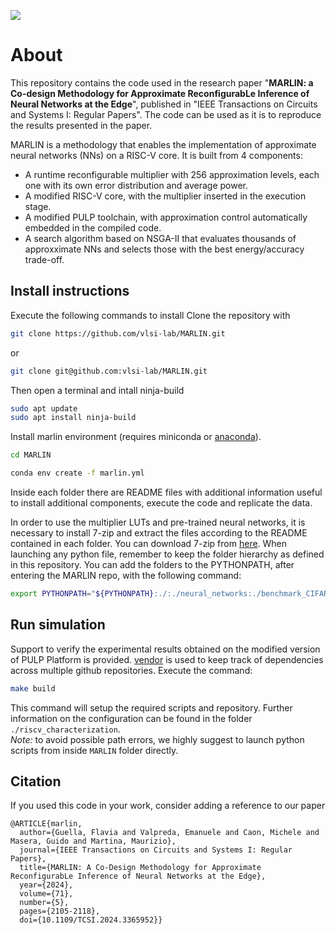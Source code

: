 ![](https://raw.githubusercontent.com/vlsi-lab/MARLIN/main/marlin_logo.png)
# About
This repository contains the code used in the research paper "**MARLIN: a Co-design Methodology for Approximate ReconfigurabLe Inference of Neural Networks at the Edge**", published in "IEEE Transactions on Circuits and Systems I: Regular Papers".
The code can be used as it is to reproduce the results presented in the paper.

MARLIN is a methodology that enables the implementation of approximate neural networks (NNs) on a RISC-V core.
It is built from 4 components:
- A runtime reconfigurable multiplier with 256 approximation levels, each one with its own error distribution and average power.
- A modified RISC-V core, with the multiplier inserted in the execution stage. 
- A modified PULP toolchain, with approximation control automatically embedded in the compiled code.
- A search algorithm based on NSGA-II that evaluates thousands of approxximate NNs and selects those with the best energy/accuracy trade-off.

## Install instructions
Execute the following commands to install 
Clone the repository with 
```bash
git clone https://github.com/vlsi-lab/MARLIN.git
```
or
```bash
git clone git@github.com:vlsi-lab/MARLIN.git
```
Then open a terminal and intall ninja-build
```bash
sudo apt update
sudo apt install ninja-build
```
Install marlin environment (requires miniconda or [anaconda](https://www.anaconda.com/download)).
```bash
cd MARLIN

conda env create -f marlin.yml
```
Inside each folder there are README files with additional information useful to install additional components, execute the code and replicate the data. 

In order to use the multiplier LUTs and pre-trained neural networks, it is necessary to install 7-zip and extract the files according to the README contained in each folder. You can download 7-zip from [here](https://www.7-zip.org/download.html).
When launching any python file, remember to keep the folder hierarchy as defined in this repository.
You can add the folders to the PYTHONPATH, after entering the MARLIN repo, with the following command:
```bash
export PYTHONPATH="${PYTHONPATH}:./:./neural_networks:./benchmark_CIFAR10:./approximate_multiplier:./riscv_characterization"
```

## Run simulation
Support to verify the experimental results obtained on the modified version of PULP Platform is provided.
[vendor](https://opentitan.org/book/util/doc/vendor.html#utilvendorpy-vendor-in-components) is used to keep track of dependencies across multiple github repositories.
Execute the command:
```bash
make build
```
This command will setup the required scripts and repository. Further information on the configuration can be found in the folder `./riscv_characterization`.\
*Note:* to avoid possible path errors, we highly suggest to launch python scripts from inside `MARLIN` folder directly.

## Citation
If you used this code in your work, consider adding a reference to our paper 
```
@ARTICLE{marlin,
  author={Guella, Flavia and Valpreda, Emanuele and Caon, Michele and Masera, Guido and Martina, Maurizio},
  journal={IEEE Transactions on Circuits and Systems I: Regular Papers}, 
  title={MARLIN: A Co-Design Methodology for Approximate ReconfigurabLe Inference of Neural Networks at the Edge}, 
  year={2024},
  volume={71},
  number={5},
  pages={2105-2118},
  doi={10.1109/TCSI.2024.3365952}}
```
